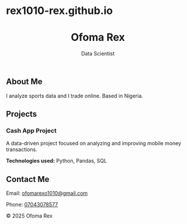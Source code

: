 # rex1010-rex.github.io
<!DOCTYPE html>
<html lang="en">
<head>
  <meta charset="UTF-8" />
  <meta name="viewport" content="width=device-width, initial-scale=1.0" />
  <title>Ofoma Rex | Data Scientist</title>
  <link rel="stylesheet" href="style.css" />
</head>
<body>
  <header>
    <h1>Ofoma Rex</h1>
    <p>Data Scientist</p>
  </header>

  <section id="about">
    <h2>About Me</h2>
    <p>I analyze sports data and I trade online. Based in Nigeria.</p>
  </section>

  <section id="projects">
    <h2>Projects</h2>
    <div class="project">
      <h3>Cash App Project</h3>
      <p>A data-driven project focused on analyzing and improving mobile money transactions.</p>
      <p><strong>Technologies used:</strong> Python, Pandas, SQL</p>
      <!-- Add links here later if available -->
    </div>
  </section>

  <section id="contact">
    <h2>Contact Me</h2>
    <p>Email: <a href="mailto:ofomarexo1010@gmail.com">ofomarexo1010@gmail.com</a></p>
    <p>Phone: <a href="tel:+2347043078577">07043078577</a></p>
  </section>

  <footer>
    <p>&copy; 2025 Ofoma Rex</p>
  </footer>
</body>
</html>



